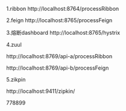 1.ribbon
http://localhost:8764/processRibbon

2.feign
http://localhost:8765/processFeign

3.熔断dashboard
http://localhost:8765/hystrix

4.zuul

http://localhost:8769/api-a/processRibbon

http://localhost:8769/api-b/processFeign

5.zikpin

http://localhost:9411/zipkin/

778899